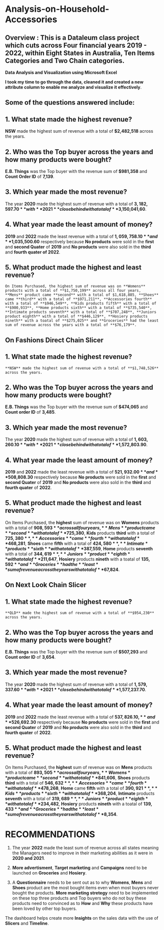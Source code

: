 #         Analysis-on-Household-Accessories
## Overview : This is a Dataleum class project which cuts across Four financial years 2019 - 2022, within Eight States in Australia, Ten Items Categories and Two Chain categories.

**Data Analysis and Visualization using Microsoft Excel**

**I took my time to go through the data, cleaned it and created a new attribute column to enable me analyze and visualize it effectively**.

## Some of the questions answered include:
## 1. What state made the highest revenue?
  **NSW** made the highest sum of revenue with a total of **$2,482,518** across the years.

## 2. Who was the Top buyer across the years and how many products were bought?
   **E.B. Things** was the Top buyer with the revenue sum of **$981,358** and **Count Order ID** of **7,139**.

## 3. Which year made the most revenue?
   The year **2020** made the highest sum of revenue with a total of **$3,182,597.70** with **2021** close behind with a total of **$3,150,041,60**.

## 4. What year made the least amount of money?
   **2019** and **2022** made the least revenue with a total of **$1,059,758.10** and **$1,035,500.60** respectively because **No products** were sold in the **first** and **second Quater** of **2019** and **No products** were also sold in the **third** and **fourth quater of 2022**.

## 5. What product made the highest and least revenue? 
    On Items Purchased, the highest sum of revenue was on **Womens** products with a total of **$1,750,199** across all four years, **Mens** product came **second** with a total of $1,618,885, **Shoes** came **third** with a total of **$971,211**, **Accessories fourth** with a total of **$946,549**, **Kids products fifth** with a total of **$900,933**, **Home products sixth** with a total of **$735,540**, **Intimate products seventh** with a total of **$707,248**, **Juniors product eighth** with a total of **$446,129**, **Hosiery products nineth** with a toatal of **$275,025** and **Groceries** had the least sum of revenue across the years with a total of **$76,179**.
    


## On Fashions Direct Chain Slicer
## 1. What state made the highest revenue?
    **NSW** made the highest sum of revenue with a total of **$1,748,526** across the years.
 
## 2. Who was the Top buyer across the years and how many products were bought?
   **E.B. Things** was the Top buyer with the revenue sum of **$474,065** and **Count order ID** of **3,485**.
   
## 3. Which year made the most revenue?
   The year **2020** made the highest sum of revenue with a total of **$1,603,260.10** with **2021** close behind with a total of **$1,572,803.90**.
   
## 4. What year made the least amount of money?
   **2019** and **2022** made the least revenue with a total of **$521,932.00** and **$508,808.30** respectively because **No products** were sold in the **first** and **second Quater** of **2019** and **No products** were also sold in the **third** and **fourth quater** of **2022**.

## 5. What product made the highest and least revenue? 
On Items Purchased, the **highest** sum of revenue was on **Womens** products with a total of **$908,593** across all four years, **Mens** product came **second** with a total of **$725,380**, **Kids** products **third** with a total of **$725,380**, **Accessories** came **fourth** with a total of **$468,281**, **Shoes** came **fifth** with a total of **$424,580**,  **Intimate** products **sixth** with a total of **$387,559**, **Home** products **seventh** with a total of **$344,619**, **Juniors** product **eighth** with a total of **$211,647**, **Hosiery** products **nineth** with a toatal of **$135,592** and **Groceries** had the **least** sum of revenue across the years with a total of **$67,824**.
                                                         
                                                           
                                                         
## On Next Look Chain Slicer
## 1. What state made the highest revenue?
    **QLD** made the highest sum of revenue with a total of **$954,230** across the years.
 
## 2. Who was the Top buyer across the years and how many products were bought?
   **E.B. Things** was the Top buyer with the revenue sum of **$507,293** and **Count order ID** of **3,654**.
   
## 3. Which year made the most revenue?
   The year **2020** made the highest sum of revenue with a total of **$1,579,337.60** with **2021** close behind with a total of **$1,577,237.70**.
   
## 4. What year made the least amount of money?
   **2019** and **2022** made the least revenue with a total of **$537,826.10,** and **$526,692.30** respectively because **No products** were sold in the **first** and **second Quater** of **2019** and **No products** were also sold in the **third** and **fourth quater** of **2022**.

## 5. What product made the highest and least revenue? 
On Items Purchased, the **highest** sum of revenue was on **Mens** products with a total of **$893,505** across all four years, **Womens** product came **second** with a total of **$841,606**, **Shoes** products **third** with a total of **$546,632**, **Accessories** came **fourth** with a total of **$478,268**, **Home** came **fifth** with a total of **$390,921**,  **Kids** products **sixth** with a total of **$368,204**, **Intimate** products **seventh** with a total of **$319,689**, **Juniors** product **eighth** with a total of **$234,482**, **Hosiery** products **nineth** with a toatal of **$139,433** and **Groceries** had the **least** sum of revenue across the years with a total of **$8,354**.                                                           
                                                           
                                                                       
 # RECOMMENDATIONS
 1. The year **2022** made the least sum of revenue across all states meaning the Managers need to improve in their marketing abilities as it were in **2020 and 2021**.

2. **More advertisment**, **Target marketing** and **Campaigns** need to be launched on **Groceries** and **Hosiery**. 

3. A **Questionnaire** needs to be sent out as to why **Womens**, **Mens** and **Shoes** product are the most bought items even when most buyers never bought the products. 
   **More marketing stretegy** need to be implemented on these top three products and Top buyers who do not buy these products need to convinced as to **How** and **Why** these    products have been loved by other top buyers.


The dashboard helps create more **Insights** on the sales data with the use of **Slicers** and **Timeline**.



